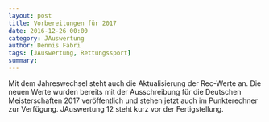 ```yaml
---
layout: post
title: Vorbereitungen für 2017
date: 2016-12-26 00:00
category: JAuswertung
author: Dennis Fabri
tags: [JAuswertung, Rettungssport]
summary: 
---
```


Mit dem Jahreswechsel steht auch die Aktualisierung der Rec-Werte an. Die neuen Werte wurden bereits mit der Ausschreibung
für die Deutschen Meisterschaften 2017 veröffentlich und stehen jetzt auch im Punkterechner zur Verfügung. JAuswertung
12 steht kurz vor der Fertigstellung.
